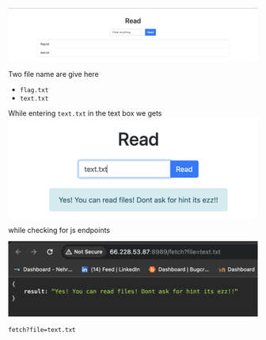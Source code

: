 ![1705766245696](image/README/1705766245696.png)

Two file name are give here 

- `flag.txt`
- `text.txt`

While entering `text.txt` in the text box we gets
![1705766525433](image/README/1705766525433.png)

while checking for js endpoints

![1705766571012](image/README/1705766571012.png)

`fetch?file=text.txt`
